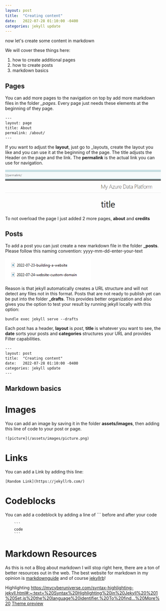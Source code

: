 ```yaml
---
layout: post
title:  "Creating content"
date:   2022-07-28 01:10:00 -0400
categories: jekyll update
---
```


now let's create some content in markdown

We will cover these things here:

1. how to create additional pages
1. how to create posts
1. markdown basics


## Pages

You can add more pages to the navigation on top by add more markdown files in the folder *_pages*.
Every page just needs these elements at the beginning of they page.

```
---
layout: page
title: About
permalink: /about/
---
```

If you want to adjust the **layout**, just go to _layouts, create the layout you like and you can use it at the beginning of the page.
The title adjusts the Header on the page and the link.
The **permalink** is the actual link you can use for navigation.

![picture](/assets/images/website_content1.png)

To not overload the page I just added 2 more pages, **about** and **credits**

## Posts

To add a post you can just create a new markdown file in the folder **_posts**.
Please follow this naming convention: yyyy-mm-dd-enter-your-text

![picture](/assets/images/website_content2.png)

Reason is that jekyll automatically creates a URL structure and will not detect any files not in this format.
Posts that are not ready to publish yet can be put into the folder **_drafts**.
This provides better organization and also gives you the option to test your result by running jekyll locally with this option:

```
bundle exec jekyll serve --drafts
```

Each post has a header, **layout** is *post*, **title** is whatever you want to see, the **date** sorts your posts and **categories** structures your URL and provides Filter capabilities.

```
---
layout: post
title:  "Creating content"
date:   2022-07-28 01:10:00 -0400
categories: jekyll update
---
```

## Markdown basics

# Images

You can add an image by saving it in the folder **assets/images**, then adding this line of code to your post or page.

```
![picture](/assets/images/picture.png)
```

# Links

You can add a Link by adding this line:

```
[Random Link](https://jekyllrb.com/)
```

# Codeblocks

You can add a codeblock by adding a line of ``` before and after your code

```
    ```
    code
    ```
```


# Markdown Resources

As this is not a Blog about markdown I will stop right here, there are a ton of better resources out in the web.
The best website for markdown in my opinion is [markdownguide](https://www.markdownguide.org/) and of course [jekyllrb](https://jekyllrb.com/)!


Highlighting
https://mycyberuniverse.com/syntax-highlighting-jekyll.html#:~:text=%20Syntax%20Highlighting%20in%20Jekyll%20%201%20Set,is%20the%20language%20identifier.%20To%20find...%20More%20
[Theme preview](https://jekyll.github.io/minima/)
